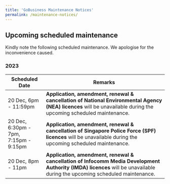 ```yaml
---
title: 'GoBusiness Maintenance Notices'
permalink: /maintenance-notices/
---
```


## Upcoming scheduled maintenance

Kindly note the following scheduled maintenance. We apologise for the inconvenience caused.

### 2023 

| **Scheduled Date** | **Remarks** |  
|  -----------   | ---------------- |
| 20 Dec, 6pm - 11:59pm | **Application, amendment, renewal & cancellation of National Environmental Agency (NEA) licences** will be unavailable during the upcoming scheduled maintenance. | 
| 20 Dec, 6:30pm - 7pm, <br> 7:15pm - 9:15pm | **Application, amendment, renewal & cancellation of Singapore Police Force (SPF) licences** will be unavailable during the upcoming scheduled maintenance. |
| 20 Dec, 8pm - 11pm | **Application, amendment, renewal & cancellation of Infocomm Media Development Authority (IMDA) licences** will be unavailable during the upcoming scheduled maintenance. |


<script src="/jquery/jquery.min.js"></script>
<script src="/jquery/resize-tables.js"></script>
